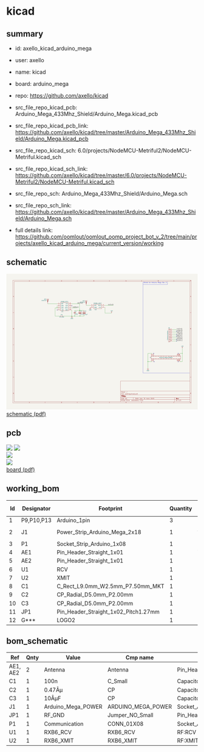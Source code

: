 # kicad
 
## summary 
* id: axello_kicad_arduino_mega
* user: axello
* name: kicad
* board: arduino_mega
* repo: https://github.com/axello/kicad
* src_file_repo_kicad_pcb: Arduino_Mega_433Mhz_Shield/Arduino_Mega.kicad_pcb
* src_file_repo_kicad_pcb_link: https://github.com/axello/kicad/tree/master/Arduino_Mega_433Mhz_Shield/Arduino_Mega.kicad_pcb
* src_file_repo_kicad_sch: 6.0/projects/NodeMCU-Metriful2/NodeMCU-Metriful.kicad_sch
* src_file_repo_kicad_sch_link: https://github.com/axello/kicad/tree/master/6.0/projects/NodeMCU-Metriful2/NodeMCU-Metriful.kicad_sch

* src_file_repo_sch: Arduino_Mega_433Mhz_Shield/Arduino_Mega.sch
* src_file_repo_sch_link: https://github.com/axello/kicad/tree/master/Arduino_Mega_433Mhz_Shield/Arduino_Mega.sch
* full details link: https://github.com/oomlout/oomlout_oomp_project_bot_v_2/tree/main/projects/axello_kicad_arduino_mega/current_version/working  

## schematic  
![](working_schematic_600.png)  
[schematic (pdf)](working_schematic.pdf) 






















## pcb  
![](working_3d_600.png) 
![](working_3d_front_600.png)  
![](working_3d_back_600.png)  
![](working_600.png)  
[board (pdf)](working.pdf)  

## working_bom
| Id | Designator | Footprint | Quantity | Designation | Supplier and ref |  | None | 
| --- | --- | --- | --- | --- | --- | --- | --- | 
| 1 | P9,P10,P13 | Arduino_1pin | 3 | CONN_01X01 |  |  | [''] | 
| 2 | J1 | Power_Strip_Arduino_Mega_2x18 | 1 | Arduino Mega POWER |  |  | [''] | 
| 3 | P1 | Socket_Strip_Arduino_1x08 | 1 | Communication |  |  | [''] | 
| 4 | AE1 | Pin_Header_Straight_1x01 | 1 | Tx Antenna |  |  | [''] | 
| 5 | AE2 | Pin_Header_Straight_1x01 | 1 | Rx Antenna |  |  | [''] | 
| 6 | U1 | RCV | 1 | RXB6_RCV |  |  | [''] | 
| 7 | U2 | XMIT | 1 | RXB6_XMIT |  |  | [''] | 
| 8 | C1 | C_Rect_L9.0mm_W2.5mm_P7.50mm_MKT | 1 | 100n |  |  | [''] | 
| 9 | C2 | CP_Radial_D5.0mm_P2.00mm | 1 | 0.47Âµ |  |  | [''] | 
| 10 | C3 | CP_Radial_D5.0mm_P2.00mm | 1 | 10ÂµF |  |  | [''] | 
| 11 | JP1 | Pin_Header_Straight_1x02_Pitch1.27mm | 1 | RF_GND |  |  | [''] | 
| 12 | G*** | LOGO2 | 1 | LOGO |  |  | [''] | 


## bom_schematic
| Ref | Qnty | Value | Cmp name | Footprint | Description | Vendor | DNP | 
| --- | --- | --- | --- | --- | --- | --- | --- | 
| AE1, AE2 | 2 | Antenna | Antenna | Pin_Headers:Pin_Header_Straight_1x01 |  |  |  | 
| C1 | 1 | 100n | C_Small | Capacitors_THT:C_Rect_L9.0mm_W2.5mm_P7.50mm_MKT |  |  |  | 
| C2 | 1 | 0.47Âµ | CP | Capacitors_THT:CP_Radial_D5.0mm_P2.00mm |  |  |  | 
| C3 | 1 | 10ÂµF | CP | Capacitors_THT:CP_Radial_D5.0mm_P2.00mm |  |  |  | 
| J1 | 1 | Arduino_Mega_POWER | ARDUINO_MEGA_POWER | Socket_Arduino_Mega:Power_Strip_Arduino_Mega_2x18 |  |  |  | 
| JP1 | 1 | RF_GND | Jumper_NO_Small | Pin_Headers:Pin_Header_Straight_1x02_Pitch1.27mm |  |  |  | 
| P1 | 1 | Communication | CONN_01X08 | Socket_Arduino_Mega:Socket_Strip_Arduino_1x08 |  |  |  | 
| U1 | 1 | RXB6_RCV | RXB6_RCV | RF:RCV |  |  |  | 
| U2 | 1 | RXB6_XMIT | RXB6_XMIT | RF:XMIT |  |  |  | 



